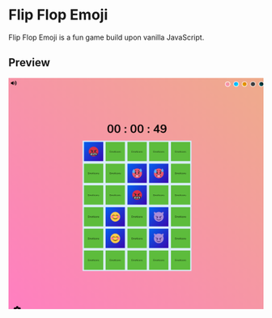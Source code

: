 # **Flip Flop Emoji**

Flip Flop Emoji is a fun game build upon vanilla JavaScript.

## **Preview**

![Preview](./preview.png)
